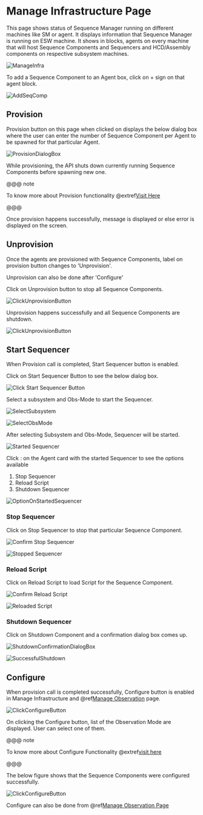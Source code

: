 # Manage Infrastructure Page

This page shows status of Sequence Manager running on different machines like SM or agent.
It displays information that Sequence Manager is running on ESW machine.
It shows in blocks, agents on every machine that will host Sequence Components and Sequencers and HCD/Assembly components on respective subsystem machines.

![ManageInfra](./images/Manage-Infrastructure.png)

To add a Sequence Component to an Agent box, click on + sign on that agent block.

![AddSeqComp](./images/AddaSeqComp.png)

## Provision

Provision button on this page when clicked on displays the below dialog box where the user can enter the number of Sequence Component per Agent to be spawned for that particular Agent.

![ProvisionDialogBox](./images/ClickProvisionButton.png)

While provisioning, the API shuts down currently running Sequence Components before spawning new one.

@@@ note

To know more about Provision functionality @extref[Visit Here](esw:technical/sequence-manager-tech.html#provision-sequence-components)

@@@

Once provision happens successfully, message is displayed or else error is displayed on the screen.

## Unprovision

Once the agents are provisioned with Sequence Components, label on provision button changes to 'Unprovision'.

Unprovision can also be done after 'Configure'

Click on Unprovision button to stop all Sequence Components.

![ClickUnprovisionButton](./images/ClickUnprovisionButton.png)

Unprovision happens successfully and all Sequence Components are shutdown.

![ClickUnprovisionButton](./images/UnProvision-Successful.png)

## Start Sequencer

When Provision call is completed, Start Sequencer button is enabled.

Click on Start Sequencer Button to see the below dialog box.

![Click Start Sequencer Button](./images/ClickStartSequencerButton.png)

Select a subsystem and Obs-Mode to start the Sequencer.

![SelectSubsystem](./images/StartSeq_selectSubsystem.png)

![SelectObsMode](./images/StartSeq_SelectSubsytem.png)

After selecting Subsystem and Obs-Mode, Sequencer will be started.

![Started Sequencer](./images/StartedSequencer.png)

Click : on the Agent card with the started Sequencer to see the options available

1. Stop Sequencer
2. Reload Script
3. Shutdown Sequencer

![OptionOnStartedSequencer](./images/OptionsOnStartedSequencer.png)

### Stop Sequencer

Click on Stop Sequencer to stop that particular Sequence Component.

![Confirm Stop Sequencer](./images/ManageInfrastructure_StopSequencerConfirm.png)

![Stopped Sequencer](./images/ManageInfrastructure_StoppedSequencer.png)

### Reload Script

Click on Reload Script to load Script for the Sequence Component.

![Confirm Reload Script](./images/ManageInfrastructure_ReloadScriptConfirm.png)

![Reloaded Script](./images/ManageInfrastructure-ReloadedScript.png)

### Shutdown Sequencer

Click on Shutdown Component and a confirmation dialog box comes up.

![ShutdownConfirmationDialogBox](./images/ShutdownSequencer.png)

![SuccessfulShutdown](./images/ShutdownSuccessful.png)

## Configure

When provision call is completed successfully, Configure button is enabled in Manage Infrastructure and @ref[Manage Observation](ManageObservation.md) page.

![ClickConfigureButton](./images/ClickonConfigureButton.png)

On clicking the Configure button, list of the Observation Mode are displayed. User can select one of them.

@@@ note

To know more about Configure Functionality @extref[visit here](esw:technical/sequence-manager-tech.html#configuring-sequencers-for-an-observing-mode)

@@@

The below figure shows that the Sequence Components were configured successfully.

![ClickConfigureButton](./images/ConfiguredSuccessfully.png)

Configure can also be done from @ref[Manage Observation Page](ManageObservation.md)
